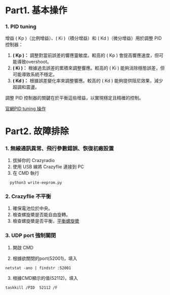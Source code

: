 # Part1. 基本操作
### 1. PID tuning

增益 ( Kp )（比例增益）、( Ki )（積分增益）和 ( Kd )（微分增益）用於調整 PID 控制器：

1. **( Kp )：** 調整對當前誤差的響應靈敏度。較高的 ( Kp ) 會提高響應速度，但可能導致overshoot。  
2. **( Ki )：** 根據過去誤差的累積來調整響應。較高的 ( Ki ) 能夠消除穩態誤差，但可能導致系統不穩定。  
3. **( Kd )：** 根據誤差變化率來調整響應。較高的 ( Kd ) 能夠提供阻尼效果，減少超調和震盪。  

調整 PID 控制器的關鍵在於平衡這些增益，以實現穩定且精確的控制。  

[官網PID tuning 操作](https://www.bitcraze.io/documentation/tutorials/pid-tuning-guide/)

# Part2. 故障排除
### 1. 無線通訊異常、飛行參數錯誤、恢復初廠設置
1. 拔掉你的 Crazyradio
2. 使用 USB 線將 Crazyflie 連接到 PC
3. 在 CMD 執行
```
  python3 write-eeprom.py
```

### 2. Crazyflie 不平衡
1. 確保電池位於中央。
2. 檢查螺旋槳是否能自由旋轉。
3. 檢查螺旋槳是否平衡，[平衡螺旋槳](https://www.bitcraze.io/documentation/tutorials/balancing-propellers/)

### 3. UDP port 強制關閉
1. 開啟 CMD

2. 根據欲關閉的port(52001)，填入
```
netstat -ano | findstr :52001
```
3. 根據CMD顯示的值(52112)，填入
```
taskkill /PID  52112 /F
```
